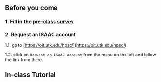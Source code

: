 ## Before you come
### 1. Fill in the [pre-class survey](https://docs.google.com/forms/d/e/1FAIpQLSe7RZQYl7pppgfshM4Hf9he2mEwyWfIu5Zc5jr7_lU74ioZjg/viewform)

### 2. Request an ISAAC account 

1.1. go to [https://oit.utk.edu/hpsc/](https://oit.utk.edu/hpsc/)

1.2. click on `Request an ISAAC Account` from the menu on the left and follow the link from there.

## In-class Tutorial
